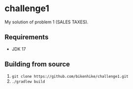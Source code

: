 # challenge1
My solution of problem 1 (SALES TAXES).

## Requirements
* JDK 17

## Building from source
1. `git clone https://github.com/bikenhike/challenge1.git `
2. `./gradlew build`